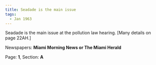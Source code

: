 ```yaml
---  
title: Seadade is the main issue  
tags:  
  - Jan 1963  
---  
```

  
Seadade is the main issue at the pollution law hearing. [Many details on page 22AH.]  
  
Newspapers: **Miami Morning News or The Miami Herald**  
  
Page: **1**, Section: **A** 
